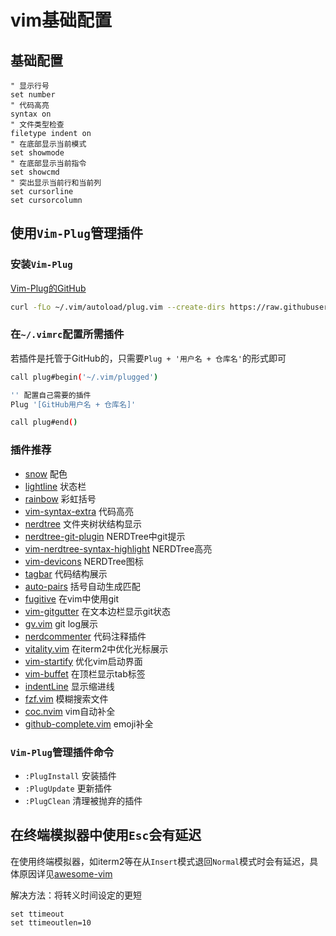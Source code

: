 # vim基础配置

## 基础配置

```text
" 显示行号
set number
" 代码高亮
syntax on
" 文件类型检查
filetype indent on
" 在底部显示当前模式
set showmode
" 在底部显示当前指令
set showcmd
" 突出显示当前行和当前列
set cursorline
set cursorcolumn
```

## 使用`Vim-Plug`管理插件

### 安装`Vim-Plug`

[Vim-Plug的GitHub](https://github.com/junegunn/vim-plug)

```bash
curl -fLo ~/.vim/autoload/plug.vim --create-dirs https://raw.githubusercontent.com/junegunn/vim-plug/master/plug.vim
```

### 在`~/.vimrc`配置所需插件

若插件是托管于GitHub的，只需要`Plug + '用户名 + 仓库名'`的形式即可

```bash
call plug#begin('~/.vim/plugged')

'' 配置自己需要的插件
Plug '[GitHub用户名 + 仓库名]'

call plug#end()
```

### 插件推荐

- [snow](https://github.com/nightsense/snow) 配色
- [lightline](https://github.com/itchyny/lightline.vim) 状态栏
- [rainbow](https://github.com/luochen1990/rainbow) 彩虹括号
- [vim-syntax-extra](https://github.com/justinmk/vim-syntax-extra) 代码高亮
- [nerdtree](https://github.com/scrooloose/nerdtre) 文件夹树状结构显示
- [nerdtree-git-plugin](https://github.com/Xuyuanp/nerdtree-git-plugin) NERDTree中git提示
- [vim-nerdtree-syntax-highlight](https://github.com/tiagofumo/vim-nerdtree-syntax-highlight) NERDTree高亮
- [vim-devicons](https://github.com/ryanoasis/vim-devicons) NERDTree图标
- [tagbar](https://github.com/majutsushi/tagba) 代码结构展示
- [auto-pairs](https://github.com/jiangmiao/auto-pairs) 括号自动生成匹配
- [fugitive](https://github.com/tpope/vim-fugitive) 在vim中使用git
- [vim-gitgutter](https://github.com/airblade/vim-gitgutter) 在文本边栏显示git状态
- [gv.vim](httpsL//github.com/junegunn/gv.vim) git log展示
- [nerdcommenter](https://github.com/scrooloose/nerdcommenter) 代码注释插件
- [vitality.vim](https://github.com/sjl/vitality.vim) 在iterm2中优化光标展示
- [vim-startify](https://github.com/mhinz/vim-startify) 优化vim启动界面
- [vim-buffet](https://github.com/bagrat/vim-buffet) 在顶栏显示tab标签
- [indentLine](https://github.com/Yggdroot/indentLine) 显示缩进线
- [fzf.vim](https://github.com/junegunn/fzf.vim) 模糊搜索文件
- [coc.nvim](https://github.com/neoclide/coc.nvim) vim自动补全
- [github-complete.vim](https://github.com/rhysd/github-complete.vim) emoji补全

### `Vim-Plug`管理插件命令

- `:PlugInstall` 安装插件
- `:PlugUpdate` 更新插件
- `:PlugClean` 清理被抛弃的插件

## 在终端模拟器中使用`Esc`会有延迟

在使用终端模拟器，如iterm2等在从`Insert`模式退回`Normal`模式时会有延迟，具体原因详见[awesome-vim](https://github.com/wsdjeg/vim-galore-zh_cn#%E5%9C%A8%E7%BB%88%E7%AB%AF%E4%B8%AD%E6%8C%89-esc-%E5%90%8E%E6%9C%89%E5%BB%B6%E6%97%B6)

解决方法：将转义时间设定的更短

```text
set ttimeout
set ttimeoutlen=10
```

